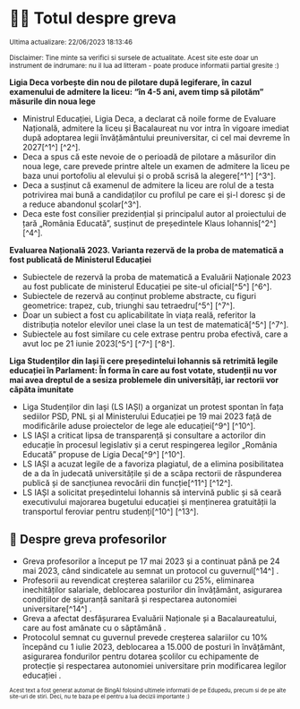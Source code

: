 # 👩‍🏫 Totul despre greva
<sub>Ultima actualizare: 22/06/2023 18:13:46</sub>

<sub>Disclaimer: Tine minte sa verifici si sursele de actualitate. Acest site este doar un instrument de indrumare: nu il lua ad litteram - poate produce informatii partial gresite :)</sub>

**Ligia Deca vorbește din nou de pilotare după legiferare, în cazul examenului de admitere la liceu: “în 4-5 ani, avem timp să pilotăm” măsurile din noua lege**
- Ministrul Educației, Ligia Deca, a declarat că noile forme de Evaluare Națională, admitere la liceu și Bacalaureat nu vor intra în vigoare imediat după adoptarea legii învățământului preuniversitar, ci cel mai devreme în 2027[^1^] [^2^].
- Deca a spus că este nevoie de o perioadă de pilotare a măsurilor din noua lege, care prevede printre altele un examen de admitere la liceu pe baza unui portofoliu al elevului și o probă scrisă la alegere[^1^] [^3^].
- Deca a susținut că examenul de admitere la liceu are rolul de a testa potrivirea mai bună a candidaților cu profilul pe care ei și-l doresc și de a reduce abandonul școlar[^3^].
- Deca este fost consilier prezidențial și principalul autor al proiectului de țară „România Educată”, susținut de președintele Klaus Iohannis[^2^] [^4^].

**Evaluarea Națională 2023. Varianta rezervă de la proba de matematică a fost publicată de Ministerul Educației**
- Subiectele de rezervă la proba de matematică a Evaluării Naționale 2023 au fost publicate de ministerul Educației pe site-ul oficial[^5^] [^6^].
- Subiectele de rezervă au conținut probleme abstracte, cu figuri geometrice: trapez, cub, triunghi sau tetraedru[^5^] [^7^].
- Doar un subiect a fost cu aplicabilitate în viața reală, referitor la distribuția notelor elevilor unei clase la un test de matematică[^5^] [^7^].
- Subiectele au fost similare cu cele extrase pentru proba efectivă, care a avut loc pe 21 iunie 2023[^5^] [^7^] [^8^].

**Liga Studenților din Iași îi cere președintelui Iohannis să retrimită legile educației în Parlament: În forma în care au fost votate, studenții nu vor mai avea dreptul de a sesiza problemele din universități, iar rectorii vor căpăta imunitate**
- Liga Studenților din Iași (LS IAȘI) a organizat un protest spontan în fața sediilor PSD, PNL și al Ministerului Educației pe 19 mai 2023 față de modificările aduse proiectelor de lege ale educației[^9^] [^10^].
- LS IAȘI a criticat lipsa de transparență și consultare a actorilor din educație în procesul legislativ și a cerut respingerea legilor „România Educată” propuse de Ligia Deca[^9^] [^10^].
- LS IAȘI a acuzat legile de a favoriza plagiatul, de a elimina posibilitatea de a da în judecată universitățile și de a scăpa rectorii de răspunderea publică și de sancțiunea revocării din funcție[^11^] [^12^].
- LS IAȘI a solicitat președintelui Iohannis să intervină public și să ceară executivului majorarea bugetului educației și menținerea gratuității la transportul feroviar pentru studenți[^10^] [^13^].

## 🏫 Despre greva profesorilor
- Greva profesorilor a început pe 17 mai 2023 și a continuat până pe 24 mai 2023, când sindicatele au semnat un protocol cu guvernul[^14^] .
- Profesorii au revendicat creșterea salariilor cu 25%, eliminarea inechităților salariale, deblocarea posturilor din învățământ, asigurarea condițiilor de siguranță sanitară și respectarea autonomiei universitare[^14^] .
- Greva a afectat desfășurarea Evaluării Naționale și a Bacalaureatului, care au fost amânate cu o săptămână .
- Protocolul semnat cu guvernul prevede creșterea salariilor cu 10% începând cu 1 iulie 2023, deblocarea a 15.000 de posturi în învățământ, asigurarea fondurilor pentru dotarea școlilor cu echipamente de protecție și respectarea autonomiei universitare prin modificarea legilor educației .


<sub><sub>Acest text a fost generat automat de BingAI folosind ultimele informatii de pe Edupedu, precum si de pe alte site-uri de stiri. Deci, nu te baza pe el pentru a lua decizii importante :)</sub></sub>